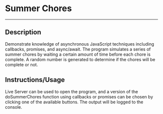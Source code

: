 # Summer Chores
---
## Description
Demonstrate knowledge of asynchronous JavaScript techniques including callbacks, promises, and async/await.
The program simulates a series of summer chores by waiting a certain amount of time before each chore is complete.
A random number is generated to determine if the chores will be complete or not.

## Instructions/Usage
Live Server can be used to open the program, and a version of the doSummerChores function using callbacks or promises can be chosen by clicking one of the available buttons. The output will be logged to the console.